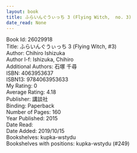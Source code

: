```yaml
---
layout: book
title: ふらいんぐうぃっち 3 (Flying Witch,  no. 3)
date_read: None
---
```


Book Id: 26029918<br />
Title: ふらいんぐうぃっち 3 (Flying Witch, #3)<br />
Author: Chihiro Ishizuka<br />
Author l-f: Ishizuka, Chihiro<br />
Additional Authors: 石塚 千尋<br />
ISBN: 4063953637<br />
ISBN13: 9784063953633<br />
My Rating: 0<br />
Average Rating: 4.18<br />
Publisher: 講談社<br />
Binding: Paperback<br />
Number of Pages: 160<br />
Year Published: 2015<br />
Date Read: <br />
Date Added: 2019/10/15<br />
Bookshelves: kupka-wstydu<br />
Bookshelves with positions: kupka-wstydu (#249)<br />

